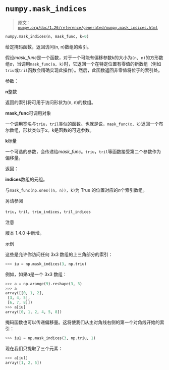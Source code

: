 # `numpy.mask_indices`

> 原文：[`numpy.org/doc/1.26/reference/generated/numpy.mask_indices.html`](https://numpy.org/doc/1.26/reference/generated/numpy.mask_indices.html)

```py
numpy.mask_indices(n, mask_func, k=0)
```

给定掩码函数，返回访问(n, n)数组的索引。

假设*mask_func*是一个函数，对于一个可能有偏移参数*k*的大小为`(n, n)`的方形数组*a*，当调用`mask_func(a, k)`时，它返回一个在特定位置有零值的新数组（例如`triu`或`tril`函数会精确实现此操作）。然后，此函数返回非零值将位于的索引处。

参数：

**n**整数

返回的索引将可用于访问形状为(n, n)的数组。

**mask_func**可调用对象

一个调用签名与`triu`，`tril`类似的函数。也就是说，`mask_func(x, k)`返回一个布尔数组，形状类似于*x*。*k*是函数的可选参数。

**k**标量

一个可选的参数，会传递给*mask_func*。`triu`，`tril`等函数接受第二个参数作为偏移量。

返回：

**indices**数组的元组。

与`mask_func(np.ones((n, n)), k)`为 True 的位置对应的*n*个索引数组。

另请参阅

`triu`，`tril`，`triu_indices`，`tril_indices`

注意

版本 1.4.0 中新增。

示例

这些是允许你访问任何 3x3 数组的上三角部分的索引：

```py
>>> iu = np.mask_indices(3, np.triu) 
```

例如，如果*a*是一个 3x3 数组：

```py
>>> a = np.arange(9).reshape(3, 3)
>>> a
array([[0, 1, 2],
 [3, 4, 5],
 [6, 7, 8]])
>>> a[iu]
array([0, 1, 2, 4, 5, 8]) 
```

掩码函数也可以传递偏移量。这将使我们从主对角线右侧的第一个对角线开始的索引：

```py
>>> iu1 = np.mask_indices(3, np.triu, 1) 
```

现在我们只提取了三个元素：

```py
>>> a[iu1]
array([1, 2, 5]) 
```
